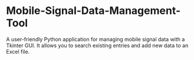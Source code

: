 # Mobile-Signal-Data-Management-Tool
A user-friendly Python application for managing mobile signal data with a Tkinter GUI. It allows you to search existing entries and add new data to an Excel file.
